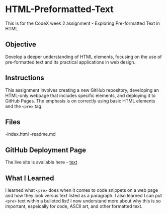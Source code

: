 # HTML-Preformatted-Text
This is for the CodeX week 2 assignment - Exploring Pre-formatted Text in HTML

## Objective
Develop a deeper understanding of HTML elements, focusing on the use of pre-formatted text and its practical applications in web design.

## Instructions
This assignment involves creating a new GitHub repository, developing an HTML-only webpage that includes specific elements, and deploying it to GitHub Pages. The emphasis is on correctly using basic HTML elements and the `<pre>` tag.

## Files
-index.html
-readme.md

## GitHub Deployment Page
The live site is available here - [text](https://ellamkoch.github.io/HTML-Preformatted-Text/)

##  What I Learned
I learned what `<pre>` does when it comes to code snippets on a web page and how they look versus text listed as a paragraph. I also learned I can put `<pre>` text within a bulleted list! I now understand more about why this is so important, espeically for code, ASCII art, and other formatted text.